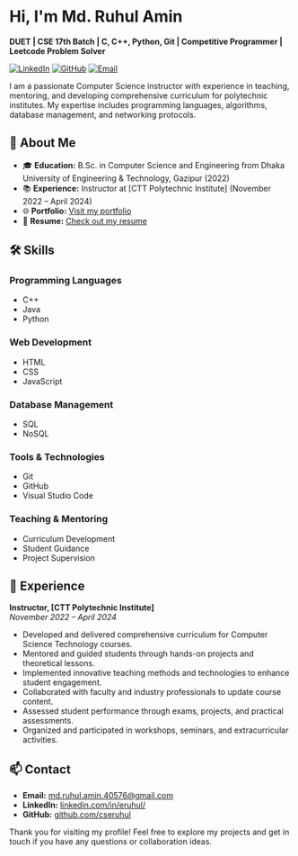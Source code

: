 # Hi, I'm Md. Ruhul Amin

**DUET | CSE 17th Batch | C, C++, Python, Git | Competitive Programmer | Leetcode Problem Solver**

[![LinkedIn](https://img.shields.io/badge/LinkedIn-blue?style=flat&logo=linkedin&labelColor=blue)](https://www.linkedin.com/in/eruhul/)
[![GitHub](https://img.shields.io/badge/GitHub-black?style=flat&logo=github)](https://github.com/cseruhul)
[![Email](https://img.shields.io/badge/Email-red?style=flat&logo=gmail&labelColor=red)](mailto:md.ruhul.amin.40576@gmail.com)

I am a passionate Computer Science instructor with experience in teaching, mentoring, and developing comprehensive curriculum for polytechnic institutes. My expertise includes programming languages, algorithms, database management, and networking protocols.

## 🚀 About Me

- 🎓 **Education:** B.Sc. in Computer Science and Engineering from Dhaka University of Engineering & Technology, Gazipur (2022)
- 📚 **Experience:** Instructor at [CTT Polytechnic Institute] (November 2022 – April 2024)
- 🌐 **Portfolio:** [Visit my portfolio](https://cseruhul.github.io/)
- 📄 **Resume:** [Check out my resume](https://cseruhul.github.io/)

## 🛠 Skills

### Programming Languages
- C++
- Java
- Python

### Web Development
- HTML
- CSS
- JavaScript

### Database Management
- SQL
- NoSQL

### Tools & Technologies
- Git
- GitHub
- Visual Studio Code

### Teaching & Mentoring
- Curriculum Development
- Student Guidance
- Project Supervision

## 💼 Experience

**Instructor, [CTT Polytechnic Institute]**  
*November 2022 – April 2024*
- Developed and delivered comprehensive curriculum for Computer Science Technology courses.
- Mentored and guided students through hands-on projects and theoretical lessons.
- Implemented innovative teaching methods and technologies to enhance student engagement.
- Collaborated with faculty and industry professionals to update course content.
- Assessed student performance through exams, projects, and practical assessments.
- Organized and participated in workshops, seminars, and extracurricular activities.

## 📫 Contact

- **Email:** [md.ruhul.amin.40576@gmail.com](mailto:md.ruhul.amin.40576@gmail.com)
- **LinkedIn:** [linkedin.com/in/eruhul/](https://www.linkedin.com/in/eruhul/)
- **GitHub:** [github.com/cseruhul](https://github.com/cseruhul)

Thank you for visiting my profile! Feel free to explore my projects and get in touch if you have any questions or collaboration ideas.
